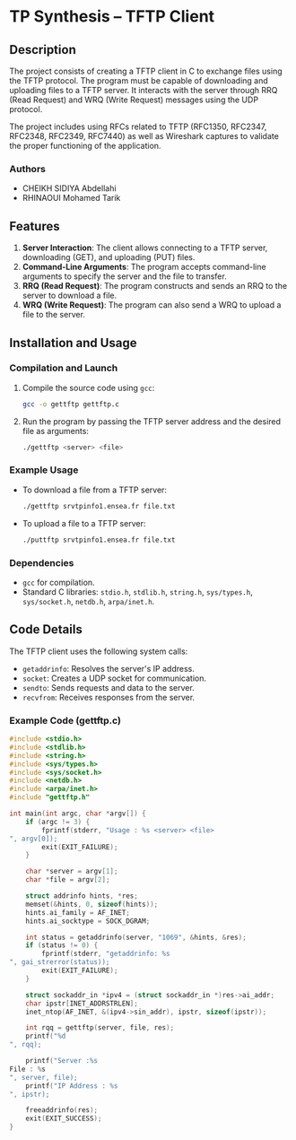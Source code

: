 # TP Synthesis – TFTP Client

## Description
The project consists of creating a TFTP client in C to exchange files using the TFTP protocol. The program must be capable of downloading and uploading files to a TFTP server. It interacts with the server through RRQ (Read Request) and WRQ (Write Request) messages using the UDP protocol.

The project includes using RFCs related to TFTP (RFC1350, RFC2347, RFC2348, RFC2349, RFC7440) as well as Wireshark captures to validate the proper functioning of the application.

### Authors
- CHEIKH SIDIYA Abdellahi
- RHINAOUI Mohamed Tarik

## Features
1. **Server Interaction**: The client allows connecting to a TFTP server, downloading (GET), and uploading (PUT) files.
2. **Command-Line Arguments**: The program accepts command-line arguments to specify the server and the file to transfer.
3. **RRQ (Read Request)**: The program constructs and sends an RRQ to the server to download a file.
4. **WRQ (Write Request)**: The program can also send a WRQ to upload a file to the server.

## Installation and Usage
### Compilation and Launch
1. Compile the source code using `gcc`:
    ```bash
    gcc -o gettftp gettftp.c
    ```
2. Run the program by passing the TFTP server address and the desired file as arguments:
    ```bash
    ./gettftp <server> <file>
    ```

### Example Usage
- To download a file from a TFTP server:
    ```bash
    ./gettftp srvtpinfo1.ensea.fr file.txt
    ```
- To upload a file to a TFTP server:
    ```bash
    ./puttftp srvtpinfo1.ensea.fr file.txt
    ```

### Dependencies
- `gcc` for compilation.
- Standard C libraries: `stdio.h`, `stdlib.h`, `string.h`, `sys/types.h`, `sys/socket.h`, `netdb.h`, `arpa/inet.h`.

## Code Details
The TFTP client uses the following system calls:
- `getaddrinfo`: Resolves the server's IP address.
- `socket`: Creates a UDP socket for communication.
- `sendto`: Sends requests and data to the server.
- `recvfrom`: Receives responses from the server.

### Example Code (gettftp.c)
```c
#include <stdio.h>
#include <stdlib.h>
#include <string.h>
#include <sys/types.h>
#include <sys/socket.h>
#include <netdb.h>
#include <arpa/inet.h>
#include "gettftp.h"

int main(int argc, char *argv[]) {
    if (argc != 3) {
        fprintf(stderr, "Usage : %s <server> <file>
", argv[0]);
        exit(EXIT_FAILURE);
    }

    char *server = argv[1];
    char *file = argv[2];

    struct addrinfo hints, *res;
    memset(&hints, 0, sizeof(hints));
    hints.ai_family = AF_INET;
    hints.ai_socktype = SOCK_DGRAM;

    int status = getaddrinfo(server, "1069", &hints, &res);
    if (status != 0) {
        fprintf(stderr, "getaddrinfo: %s
", gai_strerror(status));
        exit(EXIT_FAILURE);
    }

    struct sockaddr_in *ipv4 = (struct sockaddr_in *)res->ai_addr;
    char ipstr[INET_ADDRSTRLEN];
    inet_ntop(AF_INET, &(ipv4->sin_addr), ipstr, sizeof(ipstr)); 

    int rqq = gettftp(server, file, res);
    printf("%d
", rqq);

    printf("Server :%s 
File : %s
", server, file);
    printf("IP Address : %s
", ipstr);

    freeaddrinfo(res);
    exit(EXIT_SUCCESS);
}
```

